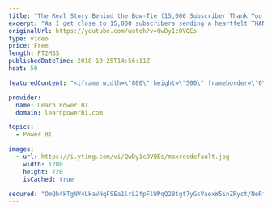 ```yaml
---
title: "The Real Story Behind the Bow-Tie (15,000 Subscriber Thank You! ...or close enough 😀)"
excerpt: "As I get close to 15,000 subscribers sending a heartfelt THANK YOU to each and every one of you for believing in me, but also believing in yourself! Anything is possible for you my friend. Always...always Power On!"
originalUrl: https://youtube.com/watch?v=QwDy1cOVQEs
type: video
price: Free
length: PT2M3S
publishedDateTime: 2018-10-25T14:56:11Z
heat: 50

featuredContent: "<iframe width=\"800\" height=\"500\" frameborder=\"0\" src=\"https://www.youtube.com/embed/QwDy1cOVQEs\" allow=\"accelerometer; autoplay; encrypted-media; gyroscope; picture-in-picture\" allowfullscreen></iframe>"

provider:
  name: Learn Power BI
  domain: learnpowerbi.com

topics:
  - Power BI

images:
  - url: https://i.ytimg.com/vi/QwDy1cOVQEs/maxresdefault.jpg
    width: 1280
    height: 720
    isCached: true

secured: "OmQh4kTgNV4LkaVNqFSEa1lrL2fpFlWPqQ28tgt7yGsVaexW5inZRyct/NeRfNvnLLFZFwoe97dXVNUuruGfGCutAsduZB933aTAuK/Qr4z9lYcboU4P9Lc2OlZbavmM2V99nFSMfIQsCv33ePYPYeQ5soQXLiDTWyhqR0NISZR/JwwkExVMxevshItIJAXgvnCRBs6yTgFi84XxZyUqDn4AA9cm0OfLsdISLZ8bRoCIITQTiunLF4EfckBkUsn3I/440emWCryb0iaKcREsg9YenFuGZOUFHBIpHviblcGKJ6K10rO2RIdr8UOG3uzb0vy4yJmqBT1hM07pp/ya++Ik0xukPSvnKO8qkTNkRM6vAsxJ/N3rWyJ6qrUNOJUu0RtsFjg9MbEmvwOWlV9wXWNixoUhVnWTx0TakQBlmDA=;mUJEA2wSGTpUBe/t95Kgpw=="
---
```


